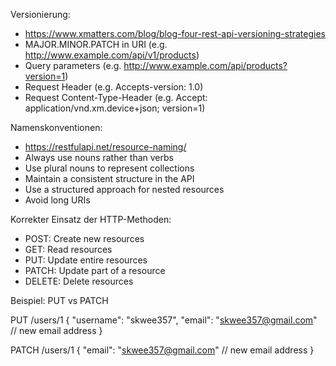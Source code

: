 Versionierung:
- https://www.xmatters.com/blog/blog-four-rest-api-versioning-strategies
- MAJOR.MINOR.PATCH in URI (e.g. http://www.example.com/api/v1/products)
- Query parameters (e.g. http://www.example.com/api/products?version=1)
- Request Header (e.g. Accepts-version: 1.0)
- Request Content-Type-Header (e.g. Accept: application/vnd.xm.device+json; version=1)

Namenskonventionen:
- https://restfulapi.net/resource-naming/
- Always use nouns rather than verbs 
- Use plural nouns to represent collections
- Maintain a consistent structure in the API
- Use a structured approach for nested resources
- Avoid long URIs

Korrekter Einsatz der HTTP-Methoden:
- POST: Create new resources
- GET: Read resources
- PUT: Update entire resources
- PATCH: Update part of a resource
- DELETE: Delete resources

Beispiel: PUT vs PATCH

PUT /users/1
{
    "username": "skwee357",
    "email": "skwee357@gmail.com"       // new email address
}

PATCH /users/1
{
    "email": "skwee357@gmail.com"       // new email address
}

